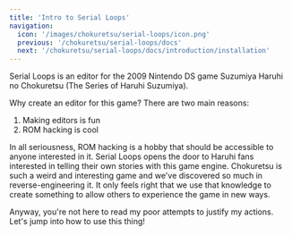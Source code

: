 ```yaml
---
title: 'Intro to Serial Loops'
navigation:
  icon: '/images/chokuretsu/serial-loops/icon.png'
  previous: '/chokuretsu/serial-loops/docs'
  next: '/chokuretsu/serial-loops/docs/introduction/installation'
---
```


Serial Loops is an editor for the 2009 Nintendo DS game Suzumiya Haruhi no Chokuretsu (The Series of Haruhi Suzumiya).

Why create an editor for this game? There are two main reasons:
1. Making editors is fun
2. ROM hacking is cool

In all seriousness, ROM hacking is a hobby that should be accessible to anyone interested in it. Serial Loops opens the door
to Haruhi fans interested in telling their own stories with this game engine. Chokuretsu is such a weird and interesting game
and we've discovered so much in reverse-engineering it. It only feels right that we use that knowledge to create something to
allow others to experience the game in new ways.

Anyway, you're not here to read my poor attempts to justify my actions. Let's jump into how to use this thing!